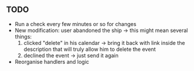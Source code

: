 ## TODO  
- Run a check every few minutes or so for changes
- New modification: user abandoned the ship -> this might mean several things:  
    1. clicked "delete" in his calendar -> bring it back with link inside the description that
    will truly allow him to delete the event
    1. declined the event -> just send it again
- Reorganise handlers and logic